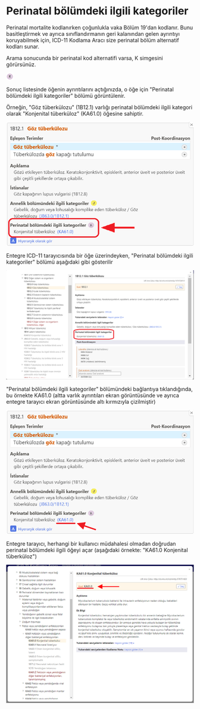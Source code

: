 ﻿
# Perinatal bölümdeki ilgili kategoriler    

Perinatal mortalite kodlanırken çoğunlukla vaka Bölüm 19'dan kodlanır. Bunu basitleştirmek ve ayrıca sınıflandırmanın geri kalanından gelen ayrıntıyı koruyabilmek için, ICD-11 Kodlama Aracı size perinatal bölüm alternatif kodları sunar.

Arama sonucunda bir perinatal kod alternatifi varsa, K simgesini görürsünüz.

![icon related categories in perinatal chapter](img/icon-pl-v4.png "Perinatal bölümdeki ilgili kategoriler")

Sonuç listesinde öğenin ayrıntılarını açtığınızda, o öğe için "Perinatal bölümdeki ilgili kategoriler" bölümü görüntülenir.     

Örneğin, "Göz tüberkülozu" (1B12.1) varlığı perinatal bölümdeki ilgili kategori olarak "Konjenital tüberküloz" (KA61.0) öğesine sahiptir.

![screenshot of Coding Tool link for related categories in perinatal chapter](img/browser-available-perinatal-v4.png "Perinatal bölümdeki ilgili kategoriler için Kodlama Aracı bağlantısı")

Entegre ICD-11 tarayıcısında bir öğe üzerindeyken, "Perinatal bölümdeki ilgili kategoriler" bölümü aşağıdaki gibi gösterilir

![screenshot of Coding Tool related categories in perinatal chapter example](img/browser-available-perinatal-integrated-v4.png "Perinatal bölüm örneğinde Kodlama Aracı ile ilgili kategoriler")

"Perinatal bölümdeki ilgili kategoriler" bölümündeki bağlantıya tıklandığında, bu örnekte KA61.0 (altta varlık ayrıntıları ekran görüntüsünde ve ayrıca entegre tarayıcı ekran görüntüsünde altı kırmızıyla çizilmiştir)

![screenshot of Coding Tool link for related categories in perinatal chapter link](img/browser-available-perinatal-link-v4.png "Perinatal bölümdeki ilgili kategoriler bağlantısı için Kodlama Aracı bağlantısı")

Entegre tarayıcı, herhangi bir kullanıcı müdahalesi olmadan doğrudan perinatal bölümdeki ilgili öğeyi açar (aşağıdaki örnekte: "KA61.0 Konjenital tüberküloz")

![screenshot of Coding Tool for related categories in perinatal chapter example](img/perinatal-v4.png "Perinatal bölümdeki ilgili kategoriler örneği için Kodlama Aracı")
